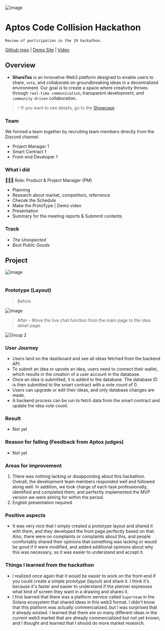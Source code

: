 ![image](https://github.com/user-attachments/assets/0773ec20-a495-4bb6-adc8-7dee7effc81c)

# Aptos Code Collision Hackathon
`Review of participation in the 19 hackathon.`

[Github repo](https://github.com/devsisingh/code-collision) | [Demo Site](https://sharetos.vercel.app/) | [Video](https://youtu.be/9aRMxZA_bqw)

## Overview
- **ShareTos** is an innovative Web3 platform designed to enable users to share, `vote`, and collaborate on groundbreaking ideas in a decentralized environment. 
Our goal is to create a space where creativity thrives through `real-time communication`, transparent development, and `community-driven` collaboration.

> ✨If you want to see details, go to the [Showcase](https://dorahacks.io/buidl/15305)

### Team
We formed a team together by recruiting team members directly from the Discord channel.
- Project Manager 1
- Smart Contract 1
- Front-end Developer 1

### What i did
👨🏼‍💻 Role: Product & Project Manager (PM)
- Planning
- Research about market, competitors, referrence
- Checek the Schedule
- Make the ProtoType | Demo video
- Presentation
- Summary for the meeting reports & Submmit contents

### Track
- *The Unexpected*
- *Best Public Goods*

## Project
![image](https://github.com/user-attachments/assets/a76a4896-78a5-427b-966a-b6018f7b56c1)
<br></br>
### Prototype (Layout)
> Before

![image](https://github.com/user-attachments/assets/df70d9fe-7385-42c6-a55b-8e94ce7851b6)

> After - Move the live chat function from the main page to the idea detail page.

![Group 2](https://github.com/user-attachments/assets/f19e2c98-e764-4af5-8a13-20ef8836a263)

### User Journey

- Users land on the dashboard and see all ideas fetched from the backend API.
- To submit an idea or upvote an idea, users need to connect their wallet, which results in the creation of a user account in the database.
- Once an idea is submitted, it is added to the database. The database ID is then submitted to the smart contract with a vote count of 0.
- Users can upgrade or edit their ideas, and only database changes are made.
- A backend process can be run to fetch data from the smart contract and update the idea vote count.

### Result
- Not yet

### Reason for falling (Feedback from Aptos judges)
- Not yet

### Areas for improvement
1) There was nothing lacking or disappointing about this hackathon. Overall, the development team members responded well and followed along well. In addition, we took charge of each task professionally, identified and completed them, and perfectly implemented the MVP version we were aiming for within the period.
2) English presentation required

### Positive aspects
- It was very nice that I simply created a prototype layout and shared it with them, and they developed the front page perfectly based on that. Also, there were no complaints or complaints about this, and people comfortably shared their opinions that something was lacking or would be good if it were modified, and added additional opinions about why this was necessary, so it was easier to understand and accept it.

### Things I learned from the hackathon
- I realized once again that it would be easier to work on the front-end if you could create a simple prototype (layout) and share it. I think it's because it's faster and easier to understand if the planner expresses what kind of screen they want in a drawing and shares it.
- I first learned that there was a platform service called `Superteam` in the Solana ecosystem that shared ideas in this web3 format. I didn't know that this platform was actually commercialized, but I was surprised that it already existed. I learned that there are so many different ideas in the current web3 market that are already commercialized but not yet known, and I thought and learned that I should do more market research.
